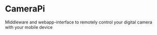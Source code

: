 CameraPi
========

Middleware and webapp-interface to remotely control your digital camera with your mobile device